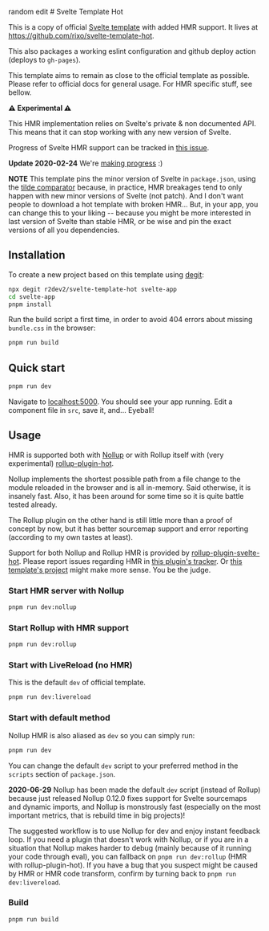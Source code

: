 random edit # Svelte Template Hot

This is a copy of official [Svelte template](https://github.com/sveltejs/template) with added HMR support. It lives at https://github.com/rixo/svelte-template-hot.

This also packages a working eslint configuration and github deploy action (deploys to `gh-pages`).

This template aims to remain as close to the official template as possible. Please refer to official docs for general usage. For HMR specific stuff, see bellow.

**:warning: Experimental :warning:**

This HMR implementation relies on Svelte's private & non documented API. This means that it can stop working with any new version of Svelte.

Progress of Svelte HMR support can be tracked in [this issue](https://github.com/sveltejs/svelte/issues/3632).

**Update 2020-02-24** We're [making progress](https://github.com/sveltejs/svelte/pull/3822) :)

**NOTE** This template pins the minor version of Svelte in `package.json`, using the [tilde comparator](https://docs.npmjs.com/misc/semver#tilde-ranges-123-12-1) because, in practice, HMR breakages tend to only happen with new minor versions of Svelte (not patch). And I don't want people to download a hot template with broken HMR... But, in your app, you can change this to your liking -- because you might be more interested in last version of Svelte than stable HMR, or be wise and pin the exact versions of all you dependencies.

## Installation

To create a new project based on this template using [degit](https://github.com/Rich-Harris/degit):

```bash
npx degit r2dev2/svelte-template-hot svelte-app
cd svelte-app
pnpm install
```

Run the build script a first time, in order to avoid 404 errors about missing `bundle.css` in the browser:

```bash
pnpm run build
```

## Quick start

```bash
pnpm run dev
```

Navigate to [localhost:5000](http://localhost:5000). You should see your app running. Edit a component file in `src`, save it, and... Eyeball!

## Usage

HMR is supported both with [Nollup](https://github.com/PepsRyuu/nollup) or with Rollup itself with (very experimental) [rollup-plugin-hot](https://github.com/rixo/rollup-plugin-hot).

Nollup implements the shortest possible path from a file change to the module reloaded in the browser and is all in-memory. Said otherwise, it is insanely fast. Also, it has been around for some time so it is quite battle tested already.

The Rollup plugin on the other hand is still little more than a proof of concept by now, but it has better sourcemap support and error reporting (according to my own tastes at least).

Support for both Nollup and Rollup HMR is provided by [rollup-plugin-svelte-hot](https://github.com/rixo/rollup-plugin-svelte-hot). Please report issues regarding HMR in [this plugin's tracker](https://github.com/rixo/rollup-plugin-svelte-hot/issues). Or [this template's project](https://github.com/rixo/svelte-template-hot/issues) might make more sense. You be the judge.

### Start HMR server with Nollup

```bash
pnpm run dev:nollup
```

### Start Rollup with HMR support

```bash
pnpm run dev:rollup
```

### Start with LiveReload (no HMR)

This is the default `dev` of official template.

```bash
pnpm run dev:livereload
```

### Start with default method

Nollup HMR is also aliased as `dev` so you can simply run:

```bash
pnpm run dev
```

You can change the default `dev` script to your preferred method in the `scripts` section of `package.json`.

**2020-06-29** Nollup has been made the default `dev` script (instead of Rollup) because just released Nollup 0.12.0 fixes support for Svelte sourcemaps and dynamic imports, and Nollup is monstrously fast (especially on the most important metrics, that is rebuild time in big projects)!

The suggested workflow is to use Nollup for dev and enjoy instant feedback loop. If you need a plugin that doesn't work with Nollup, or if you are in a situation that Nollup makes harder to debug (mainly because of it running your code through eval), you can fallback on `pnpm run dev:rollup` (HMR with rollup-plugin-hot). If you have a bug that you suspect might be caused by HMR or HMR code transform, confirm by turning back to `pnpm run dev:livereload`.

### Build

```bash
pnpm run build
```
